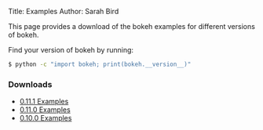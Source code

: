 Title: Examples
Author: Sarah Bird

This page provides a download of the bokeh examples for different versions of bokeh.

Find your version of bokeh by running:

```sh
$ python -c "import bokeh; print(bokeh.__version__)"
```

### Downloads

* [0.11.1 Examples](/downloads/examples-0.11.1.zip)
* [0.11.0 Examples](/downloads/examples-0.11.0.zip)
* [0.10.0 Examples](/downloads/examples-0.10.0.zip)
